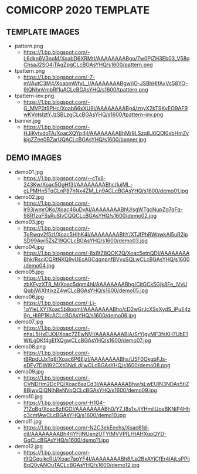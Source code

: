 # COMICORP 2020 TEMPLATE
## TEMPLATE IMAGES
* pattern.png
    * https://1.bp.blogspot.com/-L6dkn6V3noM/XoabD6XRMtI/AAAAAAAABgo/7w0PjZH3Eb03_V58qChsaJ2SO4jTAgZpgCLcBGAsYHQ/s1600/pattern.png
* tpattern.png
    * https://1.bp.blogspot.com/-7-mVAutC3M4/XoabmWfyL_I/AAAAAAAABgw/iO-JSBhHIfAxVc58YO-9lQNhnVmbRf1uACLcBGAsYHQ/s1600/tpattern.png
* tpattern-inv.png
    * https://1.bp.blogspot.com/-G_MVP0t9PHc/Xoab66xXU9I/AAAAAAAABg4/znyX2kT9KyEO9AF9wKVotsIztYJzSBLzgCLcBGAsYHQ/s1600/tpattern-inv.png
* banner.jpg
    * https://1.bp.blogspot.com/-HJiKytvdoTA/XoacXQYp4jI/AAAAAAAABhM/9LSzq8J6QOI0xbHmZykjgZZee0BZarUQACLcBGAsYHQ/s1600/banner.jpg

## DEMO IMAGES
* demo01.jpg
    * https://1.bp.blogspot.com/--cTx8-243Kw/Xoac5GgHf3I/AAAAAAAABhc/IujMl_-oLPMHn5TqCLnP87hNx4ZM_Ln9ACLcBGAsYHQ/s1600/demo01.jpg
* demo02.jpg
    * https://1.bp.blogspot.com/-lr93jwmrOKo/Xoac46uDvAI/AAAAAAAABhU/sgWTgcNupZg7qFq-98R1zqFSsRuSIvCQQCLcBGAsYHQ/s1600/demo02.jpg
* demo03.jpg
    * https://1.bp.blogspot.com/-TgRwqv2f5zI/Xoac5HlhK4I/AAAAAAAABhY/XTJfPhRWpwkAl5uR2jpSD99Awi5ZsZ19QCLcBGAsYHQ/s1600/demo03.jpg
* demo04.jpg
    * https://1.bp.blogspot.com/-8x8tZ8QOK2Q/Xoac5etnQDI/AAAAAAAABhk/RsciCQRtNKQ9vUEcAGCqqnpnfBVvuSQLwCLcBGAsYHQ/s1600/demo04.jpg
* demo05.jpg
    * https://1.bp.blogspot.com/-zbKFyzXT8_M/Xoac5dqm4hI/AAAAAAAABhg/CitGCk5Gjk8Fe_lVvUQqbjWiXhtIxzZ4wCLcBGAsYHQ/s1600/demo05.jpg
* demo06.jpg
    * https://1.bp.blogspot.com/-Lj-1qYIeLXY/Xoac5b8oomI/AAAAAAAABho/cD2wGrJcXSsXydS_iPuE4z9g_HI9P1KcACLcBGAsYHQ/s1600/demo06.jpg
* demo07.jpg
    * https://1.bp.blogspot.com/-nhaL5HxEUOI/Xoac7ZEwNVI/AAAAAAAABiA/SrYlgyMF3fsKH7UbE1WtLgDKf4gEfXQgwCLcBGAsYHQ/s1600/demo07.jpg
* demo08.png
    * https://1.bp.blogspot.com/-tBRpdUJxTq8/Xoac6P6EjzI/AAAAAAAABhs/U5F0OkgbFJs-eDFy7DWl92CXtGNdLdjIwCLcBGAsYHQ/s1600/demo08.png
* demo09.jpg
    * https://1.bp.blogspot.com/-CVNDHm2DcPQ/Xoac6azCd3I/AAAAAAAABhw/sLwEUIN3NDAs5tlZ8BjwvQiQNIhBeNVoQCLcBGAsYHQ/s1600/demo09.jpg
* demo10.jpg
    * https://1.bp.blogspot.com/-H1G4-71ZoBg/Xoac6zfiGOI/AAAAAAAABh0/Y7_I8s1xJjYHmiIUoeBKNiP4Hho3cmfAwCLcBGAsYHQ/s1600/demo10.jpg
* demo11.jpg
    * https://1.bp.blogspot.com/-N2C3ekEechs/Xoac61d-djI/AAAAAAAABh4/jYFjINUenzUTYtMVVPfLHtAHXqpQYD-GgCLcBGAsYHQ/s1600/demo11.jpg
* demo12.jpg
    * https://1.bp.blogspot.com/-t9QGquikcRU/Xoac7agYF4I/AAAAAAAABh8/La2BxAYjCfEr4IAjLsPPii8qQ0vANOuTACLcBGAsYHQ/s1600/demo12.jpg